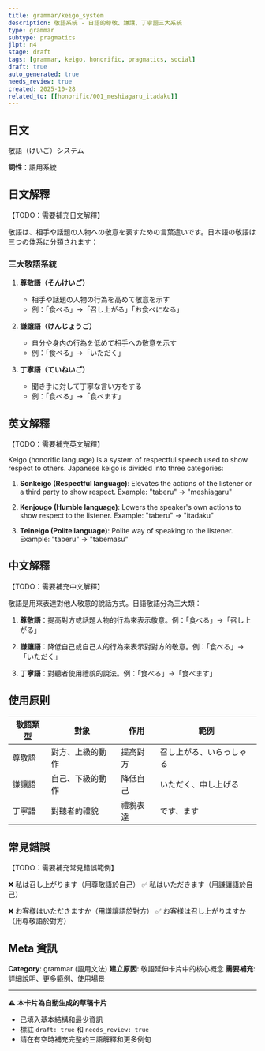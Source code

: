```yaml
---
title: grammar/keigo_system
description: 敬語系統 - 日語的尊敬、謙讓、丁寧語三大系統
type: grammar
subtype: pragmatics
jlpt: n4
stage: draft
tags: [grammar, keigo, honorific, pragmatics, social]
draft: true
auto_generated: true
needs_review: true
created: 2025-10-28
related_to: [[honorific/001_meshiagaru_itadaku]]
---
```


## 日文
敬語（けいご）システム

**詞性**：語用系統

## 日文解釋
【TODO：需要補充日文解釋】

敬語は、相手や話題の人物への敬意を表すための言葉遣いです。日本語の敬語は三つの体系に分類されます：

### 三大敬語系統

1. **尊敬語（そんけいご）**
   - 相手や話題の人物の行為を高めて敬意を示す
   - 例：「食べる」→「召し上がる」「お食べになる」

2. **謙譲語（けんじょうご）**
   - 自分や身内の行為を低めて相手への敬意を示す
   - 例：「食べる」→「いただく」

3. **丁寧語（ていねいご）**
   - 聞き手に対して丁寧な言い方をする
   - 例：「食べる」→「食べます」

## 英文解釋
【TODO：需要補充英文解釋】

Keigo (honorific language) is a system of respectful speech used to show respect to others. Japanese keigo is divided into three categories:

1. **Sonkeigo (Respectful language)**: Elevates the actions of the listener or a third party to show respect. Example: "taberu" → "meshiagaru"

2. **Kenjougo (Humble language)**: Lowers the speaker's own actions to show respect to the listener. Example: "taberu" → "itadaku"

3. **Teineigo (Polite language)**: Polite way of speaking to the listener. Example: "taberu" → "tabemasu"

## 中文解釋
【TODO：需要補充中文解釋】

敬語是用來表達對他人敬意的說話方式。日語敬語分為三大類：

1. **尊敬語**：提高對方或話題人物的行為來表示敬意。例：「食べる」→「召し上がる」

2. **謙讓語**：降低自己或自己人的行為來表示對對方的敬意。例：「食べる」→「いただく」

3. **丁寧語**：對聽者使用禮貌的說法。例：「食べる」→「食べます」

## 使用原則

| 敬語類型 | 對象 | 作用 | 範例 |
|---------|------|------|------|
| 尊敬語 | 對方、上級的動作 | 提高對方 | 召し上がる、いらっしゃる |
| 謙讓語 | 自己、下級的動作 | 降低自己 | いただく、申し上げる |
| 丁寧語 | 對聽者的禮貌 | 禮貌表達 | です、ます |

## 常見錯誤

【TODO：需要補充常見錯誤範例】

❌ 私は召し上がります（用尊敬語於自己）
✅ 私はいただきます（用謙讓語於自己）

❌ お客様はいただきますか（用謙讓語於對方）
✅ お客様は召し上がりますか（用尊敬語於對方）

## Meta 資訊

**Category**: grammar (語用文法)
**建立原因**: 敬語延伸卡片中的核心概念
**需要補充**: 詳細說明、更多範例、使用場景

---

⚠️ **本卡片為自動生成的草稿卡片**
- 已填入基本結構和最少資訊
- 標註 `draft: true` 和 `needs_review: true`
- 請在有空時補充完整的三語解釋和更多例句

